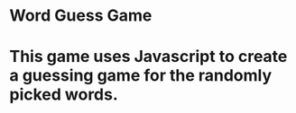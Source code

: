 <h1>Word Guess Game<h1>

<p>This game uses Javascript to create a guessing game for the randomly picked words.<p>
